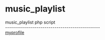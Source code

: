 # music_playlist
music_playlist php script
<br>
<a>------------------------------------------------</a>
<br>
[myprofile](https://myyoomi.carrd.co/)
